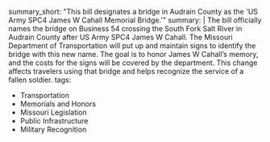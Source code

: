 summary_short: "This bill designates a bridge in Audrain County as the 'US Army SPC4 James W Cahall Memorial Bridge.'"
summary: |
  The bill officially names the bridge on Business 54 crossing the South Fork Salt River in Audrain County after US Army SPC4 James W Cahall. The Missouri Department of Transportation will put up and maintain signs to identify the bridge with this new name. The goal is to honor James W Cahall’s memory, and the costs for the signs will be covered by the department. This change affects travelers using that bridge and helps recognize the service of a fallen soldier.
tags:
  - Transportation
  - Memorials and Honors
  - Missouri Legislation
  - Public Infrastructure
  - Military Recognition
